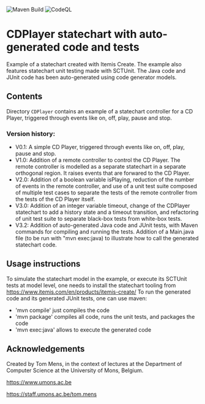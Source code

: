 ![Maven Build](https://github.com/ecos-umons/itemis-statecharts/actions/workflows/maven.yml/badge.svg)
![CodeQL](https://github.com/ecos-umons/TimerStopwatch/actions/workflows/codeql.yml/badge.svg)

# CDPlayer statechart with auto-generated code and tests

Example of a statechart created with Itemis Create. The example also features statechart unit testing made with SCTUnit. The Java code and JUnit code has been auto-generated using code generator models.

## Contents

Directory `CDPlayer` contains an example of a statechart controller for a CD Player, triggered through events like on, off, play, pause and stop.

### Version history:

* V0.1: A simple CD Player, triggered through events like on, off, play, pause and stop.
* V1.0: Addition of a remote controller to control the CD Player. The remote controller is modelled as a separate statechart in a separate orthogonal region. It raises events that are forwared to the CD Player.
* V2.0: Addition of a boolean variable isPlaying, reduction of the number of events in the remote controller, and use of a unit test suite composed of multiple test cases to separate the tests of the remote controller from the tests of the CD Player itself.
* V3.0: Addition of an integer variable timeout, change of the CDPlayer statechart to add a history state and a timeout transition, and refactoring of unit test suite to separate black-box tests from white-box tests.
* V3.2: Addition of auto-generated Java code and JUnit tests, with Maven commands for compiling and running the tests. Addition of a Main.java file (to be run with "mvn exec:java) to illustrate how to call the generated statechart code.

## Usage instructions
To simulate the statechart model in the example, or execute its SCTUnit tests at model level, one needs to install the statechart tooling from https://www.itemis.com/en/products/itemis-create/
To run the generated code and its generated JUnit tests, one can use maven:

* 'mvn compile' just compiles the code
* 'mvn package' compiles all code, runs the unit tests, and packages the code
* 'mvn exec:java' allows to execute the generated code 

## Acknowledgements

Created by Tom Mens, in the context of lectures at the Department of Computer Science at the University of Mons, Belgium.

https://www.umons.ac.be

https://staff.umons.ac.be/tom.mens
